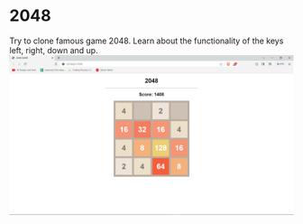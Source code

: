 # 2048
Try to clone famous game 2048. Learn about the functionality of the keys left, right, down and up.  
![alt text](2048.PNG)
